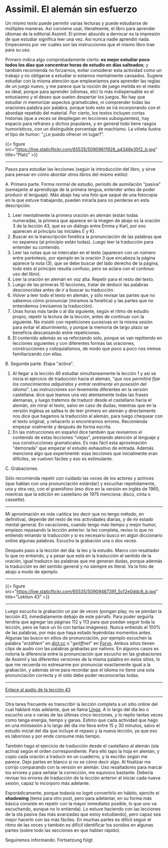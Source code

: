 # Assimil. El alemán sin esfuerzo


Un mismo texto puede permitir varias lecturas y puede estudiarse de múltiples
maneras. Así conviene usar, literalmente, el libro para aprender idiomas de la
editorial Assimil. El primer absurdo a derrocar es la impresión de que estudiar
significa leer una vez. Así nunca nadie aprendió nada. Empecemos por ver cuáles
son las instrucciones que el mismo libro trae para su uso.

Primero indica algo comprobadamente cierto: **es mejor estudiar poco
todos los días que concentrar horas de estudio en días salteados**; y
también recomienda no forzarnos, evitar considerar esta actividad como
un trabajo y no obligarse a estudiar si estamos mentalmente cansados.
Sugiere estudiar con la misma atención que emplearíamos para aprender
las reglas de un juego nuevo, y me parece que la noción de juego metida
en el medio es ideal, porque para aprender (idiomas, etc) lo más
indispensable es el entusiasmo y el deseo que suelen despertar los
juegos. No hay que estudiar ni memorizar aspectos gramaticales, ni
comprender todas las oraciones palabra por palabra, porque todo esto se
irá incorporando con el abordaje repetido del material. Por cierto, los
textos incluyen cortas historias (que a veces se despliegan en lecciones
subsiguientes), hay espacio para refranes y dichos populares, y en
general todo tiene rasgos humorísticos, con un distinguible porcentaje
de machismo. La viñeta ilustra el tipo de humor: \"¿Le puedo ofrecer mi
lugar?\".

{{< figure src="https://live.staticflickr.com/65535/50909611926_a4348e35f2_b.jpg" title="Platz" >}}

------------------------------------------------------------------------

Pasos para estudiar las lecciones (según la introducción del libro, y
sirve para pensar en cómo abordar otros libros del mismo estilo):

A.  Primera parte. Forma normal de estudio, período de asimilación
    \"pasiva\" (semejante al aprendizaje de la primera lengua, entender
    antes de poder producir el lenguaje). Más abajo hay una foto que
    saqué de una fotocopia en la que estuve trabajando, pueden mirarla
    para no perderse en esta descripción.

   1.  Leer mentalmente la primera oración en alemán (están todas
       numeradas, la primera que aparece en la imagen de abajo es la
       oración 3 de la lección 43, que es un diálogo entre Emma y Karl,
       por eso aparecen al principio las iniciales E y K).
   2.  Buscar en la transcripción fonética la pronunciación de las
       palabras que no sepamos (al principio están todas). Luego leer
       la traducción para entender su contenido.
   3.  Leer las notas que se intercalan en el texto (aparecen con un
       número entre paréntesis, por ejemplo en la oración 3 que
       encabeza la página aparece la nota (3), que se debe buscar del
       lado derecho de la página, todo esto al principio resulta
       confuso, pero se aclara con el continuo uso del libro).
   4.  Leer la oración en alemán en voz alta. Repetir para el resto del
       texto.
   5.  Luego de las primeras 10 lecciones, tratar de deducir las
       palabras desconocidas antes de ir a buscar su traducción.
   6.  Volver a leer todo el texto en alemán, y sólo revisar las partes
       que no sabemos cómo pronunciar (miramos la fonética) y las
       partes que no entendemos (revisamos la traducción).
   7.  Unas horas más tarde o al día siguiente, según el ritmo de
       estudio propio, repetir la lectura de la lección, antes de
       continuar con la siguiente. No insistir con repeticiones
       sucesivas en la misma sesión para evitar el aburrimiento, y
       porque la memoria de largo plazo se beneficia descansando entre
       repeticiones.
   8.  El contenido además se va reforzando solo, porque se van
       repitiendo en lecciones siguientes y con diferentes formas las
       oraciones, construcciones y coloquialismos, de modo que poco a
       poco nos iremos familiarizando con ellas.

B.  Segunda parte. Etapa \"activa\".

   1.  Al llegar a la lección 46 estudiar simultaneamente la lección 1
       y así se inicia el ejercicio de traducción hacia el alemán,
       \"*que nos permitirá fijar los conocimientos adquiridos y entrar
       realmente en posesión del idioma*\". Las instrucciones son
       levemente diferentes en la versión castellana: dice que leamos
       una vez atentamente todas las frases alemanas, y luego tratemos
       de traducir desde el castellano hacia el alemán, sin mirar el
       texto, salvo en caso de dudas; mientras que en la versión
       inglesa se saltea lo de leer primero en alemán y directamente
       nos dice que hagamos la traducción al alemán, para luego
       chequear con el texto original, y rehacerlo si encontramos
       errores. Recomienda empezar oralmente y después de forma
       escrita.
   2.  En las instrucciones en español dice también que revisemos el
       contenido de estas lecciones \"viejas\", prestando atención al
       lenguaje y sus construcciones gramaticales. Es más fácil esta
       aproximación \"demorada\" que empezar el estudio exhaustivo de
       entrada. Además menciona algo que experimenté: esas lecciones
       que inicialmente eran difíciles, se vuelven fáciles y eso es
       estimulante.

C.  Grabaciones.

   Sólo recomienda repetir con cuidado las voces de los actores y
   actrices (que hablan con una pronunciación estándar) y escuchar
   repetidamente, una y otra vez, con el gramófono (eso dice en la
   versión en inglés de 1965, mientras que la edición en castellano de
   1975 menciona: disco, cinta o cassette).

------------------------------------------------------------------------

Mi aproximación es más caótica (es decir que no tengo método, en
definitiva), depende del resto de mis actividades diarias, y de mi
estado mental general. En vacaciones, cuando tengo más tiempo y mejor
humor, empiezo repasando la lección anterior: la leo completa, reviso lo
que no entiendo mirando la traducción y si es necesario busco en algún
diccionario online algunas palabras. Escucho la grabación una o dos
veces.

Después paso a la lección del día: la leo y la estudio. Marco con
resaltador lo que no entiendo, y a pesar que está en la traducción el
sentido de la oración, igual traduzco las palabras que me generan dudas,
porque además la traducción es del sentido general y no siempre es
literal. Va la foto de abajo a modo de ejemplo.

------------------------------------------------------------------------

{{< figure src="https://live.staticflickr.com/65535/50909467391_5cf2e0ddc8_b.jpg" title="Lektion 43" >}}

------------------------------------------------------------------------

Luego escucho la grabación un par de veces (pongan play, no se pierdan
la lección 43, inmediatamente debajo de este párrafo. Para poder
seguirla tendría que agregar las páginas 112 y 113 para que puedan
seguir toda la lección, pero se hace un lío con tantas imágenes). Nunca
entiendo el 100% de las palabras, por más que haya estado leyéndolas
momentos antes. Algunas las busco en sitios de pronunciación, por
ejemplo escuchen la palabra \"*erzählen*\" en
[dict.cc](https://www.dict.cc/?s=erz%C3%A4hlen) o \"*geöffnet*\" en
[Forvo](https://forvo.com/word/ge%C3%B6ffnet/#de). Ambos sitios tienen
clips de audio con las palabras grabadas por nativos. En algunos casos
es notoria la diferencia entre la pronunciación que escucho en las
grabaciones de Assimil y las diferentes versiones de la misma palabra en
estos sitios, lo que me recuerda no estresarme por pronunciar
exactamente igual a la grabación, y además sirve para recordar que el
idioma no tiene una sola pronunciación correcta y el oído debe poder
reconocerlas todas.

------------------------------------------------------------------------

[Enlace al audio de la lección 43](https://soundcloud.com/el-diego-efe/043-assimil-deutsch-ohne-muhe)

------------------------------------------------------------------------

Otra tarea frecuente es transcribir la lección completa a un sitio
online del cual hablaré más adelante, que se llama
[Lingq](https://www.lingq.com). A lo largo del día leo o escucho una o
varias de las últimas cinco lecciones, y lo repito tantas veces como
tenga energía, tiempo y ganas. Estimo que cada actividad que hago en una
minisesión a lo largo del día me lleva entre 15 y 30 minutos, salvo el
estudio inicial del día que incluye el repaso y la nueva lección, ya que
eso es laborioso y por ende consume más tiempo.

También hago el ejercicio de traducción desde el castellano al alemán
(ola activa) según el orden correspondiente. Para ello tapo la hoja en
alemán, y copio cada oración a traducir en un cuaderno, y la escribo
según me parece. Dejo partes en blanco si no se cómo decir algo. Al
finalizar me corrijo comparando con la versión en alemán. Uso
resaltadores para marcar los errores y para señalar la corrección, me
equivoco bastante. Debería revisar los errores de traducción de la
lección anterior al iniciar cada nueva sesión, capaz lo incorporo más
adelante.

Esporádicamente, porque todavía no logré convertirlo en hábito, ejercito
el **shadowing** (tema para otro post, pero para adelantar, en su forma
más básica consiste en repetir con la mayor inmediatez posible, lo que
uno va escuchando, aunque no lo entienda). Lo estuve haciendo con las
lecciones de la ola pasiva (las más avanzadas que estoy estudiando),
pero capaz sea mejor hacerlo con las más fáciles. En muchas partes es
difícil seguir el ritmo de las voces y también es difícil identificar
los sonidos en algunas partes (sobre todo las secciones en que hablan
rápido).

Seguiremos informando. Fortsetzung folgt.

